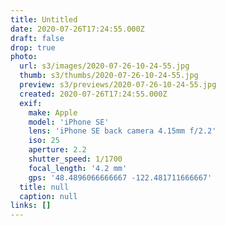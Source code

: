 ```yaml
---
title: Untitled
date: 2020-07-26T17:24:55.000Z
draft: false
drop: true
photo:
  url: s3/images/2020-07-26-10-24-55.jpg
  thumb: s3/thumbs/2020-07-26-10-24-55.jpg
  preview: s3/previews/2020-07-26-10-24-55.jpg
  created: 2020-07-26T17:24:55.000Z
  exif:
    make: Apple
    model: 'iPhone SE'
    lens: 'iPhone SE back camera 4.15mm f/2.2'
    iso: 25
    aperture: 2.2
    shutter_speed: 1/1700
    focal_length: '4.2 mm'
    gps: '48.4896066666667 -122.481711666667'
  title: null
  caption: null
links: []
---
```

